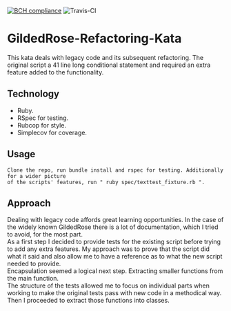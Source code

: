[![BCH compliance](https://bettercodehub.com/edge/badge/motri/Gilded_Rose_Kata?branch=master)](https://bettercodehub.com/)
![Travis-CI](https://travis-ci.org/motri/Gilded_Rose_Kata.svg?branch=master)
# GildedRose-Refactoring-Kata

This kata deals with legacy code and its subsequent refactoring. The original script a
41 line long conditional statement and required an extra feature added to the functionality.

## Technology
* Ruby.
* RSpec for testing.
* Rubcop for style.
* Simplecov for coverage.

## Usage
```
Clone the repo, run bundle install and rspec for testing. Additionally for a wider picture
of the scripts' features, run " ruby spec/texttest_fixture.rb ".
```

## Approach

Dealing with legacy code affords great learning opportunities. In the case of the widely known GildedRose there is a lot of documentation, which I tried to avoid, for the most part. \
As a first step I decided to provide tests for the existing script before trying to add any extra features. My approach was to prove that the script did what it said and also allow me to have a reference as to what the new script needed to provide. \
Encapsulation seemed a logical next step. Extracting smaller functions from the main function. \
The structure of the tests allowed me to focus on individual parts when working to make
the original tests pass with new code in a methodical way. \
Then I proceeded to extract those functions into classes.
